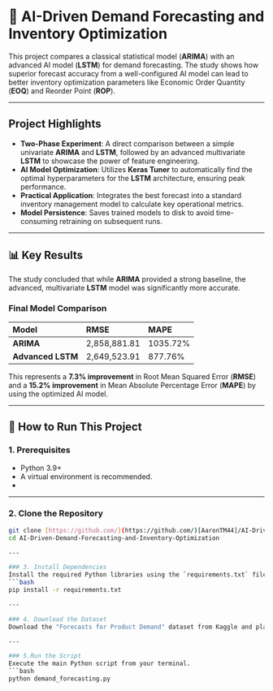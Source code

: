 # 🤖 AI-Driven Demand Forecasting and Inventory Optimization

This project compares a classical statistical model (**ARIMA**) with an advanced AI model (**LSTM**) for demand forecasting. The study shows how superior forecast accuracy from a well-configured AI model can lead to better inventory optimization parameters like Economic Order Quantity (**EOQ**) and Reorder Point (**ROP**).



---

## Project Highlights

* **Two-Phase Experiment**: A direct comparison between a simple univariate **ARIMA** and **LSTM**, followed by an advanced multivariate **LSTM** to showcase the power of feature engineering.
* **AI Model Optimization**: Utilizes **Keras Tuner** to automatically find the optimal hyperparameters for the **LSTM** architecture, ensuring peak performance.
* **Practical Application**: Integrates the best forecast into a standard inventory management model to calculate key operational metrics.
* **Model Persistence**: Saves trained models to disk to avoid time-consuming retraining on subsequent runs.

---

## 📊 Key Results

The study concluded that while **ARIMA** provided a strong baseline, the advanced, multivariate **LSTM** model was significantly more accurate.

### Final Model Comparison

| Model           | RMSE           | MAPE      |
| :-------------- | :------------- | :-------- |
| **ARIMA** | 2,858,881.81   | 1035.72%  |
| **Advanced LSTM** | 2,649,523.91   | 877.76%   |

This represents a **7.3% improvement** in Root Mean Squared Error (**RMSE**) and a **15.2% improvement** in Mean Absolute Percentage Error (**MAPE**) by using the optimized AI model.

---

## 🚀 How to Run This Project

### 1. Prerequisites
* Python 3.9+
* A virtual environment is recommended.
* 
---

### 2. Clone the Repository
```bash
git clone [https://github.com/](https://github.com/)[AaronTM44]/AI-Driven-Demand-Forecasting-and-Inventory-Optimization.git
cd AI-Driven-Demand-Forecasting-and-Inventory-Optimization

---

### 3. Install Dependencies
Install the required Python libraries using the `requirements.txt` file.
```bash
pip install -r requirements.txt

---

### 4. Download the Dataset
Download the "Forecasts for Product Demand" dataset from Kaggle and place the Historical Product Demand.csv file in the root of the project directory.

---

### 5.Run the Script
Execute the main Python script from your terminal.
```bash
python demand_forecasting.py
